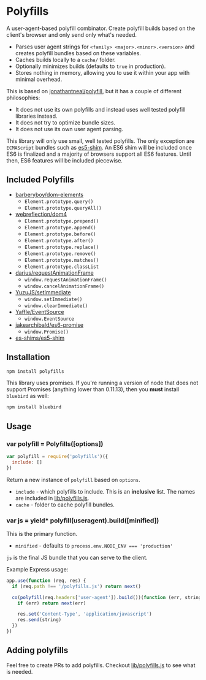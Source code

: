 
# Polyfills

A user-agent-based polyfill combinator.
Create polyfill builds based on the client's browser and only send only what's needed.

- Parses user agent strings for `<family> <major>.<minor>.<version>` and creates polyfill bundles based on these variables.
- Caches builds locally to a `cache/` folder.
- Optionally minimizes builds (defaults to `true` in production).
- Stores nothing in memory, allowing you to use it within your app with minimal overhead.

This is based on [jonathantneal/polyfill](https://github.com/jonathantneal/polyfill),
but it has a couple of different philosophies:

- It does not use its own polyfills and instead uses well tested polyfill libraries instead.
- It does not try to optimize bundle sizes.
- It does not use its own user agent parsing.

This library will only use small, well tested polyfills.
The only exception are `ECMAScript` bundles such as [es5-shim](https://github.com/es-shims/es5-shim).
An ES6 shim will be included once ES6 is finalized and a majority of browsers support all ES6 features.
Until then, ES6 features will be included piecewise.

## Included Polyfills

- [barberyboy/dom-elements](https://github.com/barberboy/dom-elements)
  - `Element.prototype.query()`
  - `Element.prototype.queryAll()`
- [webreflection/dom4](https://github.com/webreflection/dom4)
  - `Element.prototype.prepend()`
  - `Element.prototype.append()`
  - `Element.prototype.before()`
  - `Element.prototype.after()`
  - `Element.prototype.replace()`
  - `Element.prototype.remove()`
  - `Element.prototype.matches()`
  - `Element.prototype.classList`
- [darius/requestAnimationFrame](https://github.com/darius/requestAnimationFrame)
  - `window.requestAnimationFrame()`
  - `window.cancelAnimationFrame()`
- [YuzuJS/setImmediate](https://github.com/YuzuJS/setImmediate)
  - `window.setImmediate()`
  - `window.clearImmediate()`
- [Yaffle/EventSource](https://github.com/Yaffle/EventSource)
  - `window.EventSource`
- [jakearchibald/es6-promise](https://github.com/jakearchibald/es6-promise)
  - `window.Promise()`
- [es-shims/es5-shim](https://github.com/es-shims/es5-shim)

## Installation

```bash
npm install polyfills
```

This library uses promises.
If you're running a version of node that does not support Promises (anything lower than 0.11.13),
then you __must__ install `bluebird` as well:

```bash
npm install bluebird
```

## Usage

### var polyfill = Polyfills([options])

```js
var polyfill = require('polyfills')({
  include: []
})
```

Return a new instance of `polyfill` based on `options`.

- `include` - which polyfills to include.
  This is an __inclusive__ list.
  The names are included in [lib/polyfills.js](lib/polyfills.js).
- `cache` - folder to cache polyfill bundles.

### var js = yield* polyfill(useragent).build([minified])

This is the primary function.

- `minified` - defaults to `process.env.NODE_ENV === 'production'`

`js` is the final JS bundle that you can serve to the client.

Example Express usage:

```js
app.use(function (req, res) {
  if (req.path !== '/polyfills.js') return next()

  co(polyfill(req.headers['user-agent']).build())(function (err, string) {
    if (err) return next(err)

    res.set('Content-Type', 'application/javascript')
    res.send(string)
  })
})
```

## Adding polyfills

Feel free to create PRs to add polyfills.
Checkout [lib/polyfills.js](lib/polyfills.js) to see what is needed.
